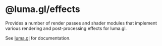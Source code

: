 # @luma.gl/effects

Provides a number of render passes and shader modules that implement various rendering and post-processing effects for luma.gl.

See [luma.gl](http://luma.gl) for documentation.
